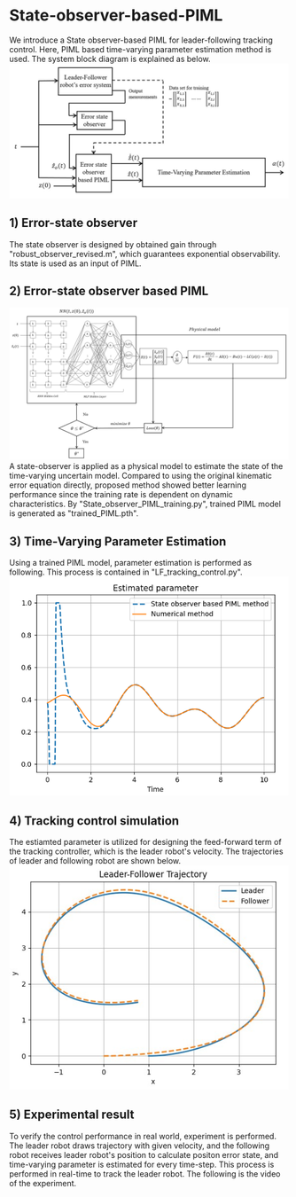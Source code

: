 # State-observer-based-PIML

We introduce a State observer-based PIML for leader-following tracking control. Here, PIML based time-varying parameter estimation method is used. The system block diagram is explained as below.
![block diagram](https://github.com/sjpark000/State-observer-PIML/blob/main/block_diagram.jpg)

## 1) Error-state observer
The state observer is designed by obtained gain through "robust_observer_revised.m", which guarantees exponential observability. Its state is used as an input of PIML.
## 2) Error-state observer based PIML
![observer-based PIML](https://github.com/sjpark000/State-observer-PIML/blob/main/observer_based_PIML.jpg)
A state-observer is applied as a physical model to estimate the state of the time-varying uncertain model. Compared to using the original kinematic error equation directly, proposed method showed better learning performance since the training rate is dependent on dynamic characteristics. By "State_observer_PIML_training.py", trained PIML model is generated as "trained_PIML.pth".
## 3) Time-Varying Parameter Estimation
Using a trained PIML model, parameter estimation is performed as following. This process is contained in "LF_tracking_control.py".
![parameter_estimation](https://github.com/sjpark000/State-observer-PIML/blob/main/parameter_Case1_new.png)
## 4) Tracking control simulation
The estiamted parameter is utilized for designing the feed-forward term of the tracking controller, which is the leader robot's velocity. The trajectories of leader and following robot are shown below.
![tracking control](https://github.com/sjpark000/State-observer-PIML/blob/main/traj_proposed_controller.jpg)
## 5) Experimental result
To verify the control performance in real world, experiment is performed. The leader robot draws trajectory with given velocity, and the following robot receives leader robot's position to calculate positon error state, and time-varying parameter is estimated for every time-step. This process is performed in real-time to track the leader robot. The following is the video of the experiment.
